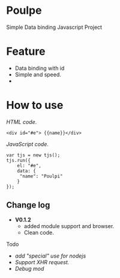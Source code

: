 Poulpe
===
Simple Data binding Javascript Project

# Feature
  - Data binding with id 
  - Simple and speed.
  - 

# How to use

*HTML code*.
```
<div id="#e"> {{name}}</div>
```

*JavaScript code*.
```
var tjs = new tjs();
tjs.run({
	el: "#e",
	data: {
	 "name": "Poulpi"
	}
});
```


 Change log
 ----------
 - **V0.1.2**
    - added module support and browser.
    - Clean code.

Todo
- *add "special" use for nodejs*
- *Support XHR request.*
- *Debug mod*